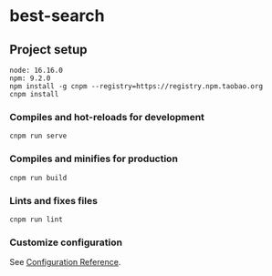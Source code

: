 <!--
 * @Author: ‘Yongsheng Huang 113082408@qq.com
 * @Date: 2022-06-07 09:12:28
 * @LastEditors: ‘Yongsheng Huang 113082408@qq.com
 * @LastEditTime: 2022-06-09 00:37:29
 * @FilePath: \best-search\README.md
 * @Description: 这是默认设置,请设置`customMade`, 打开koroFileHeader查看配置 进行设置: https://github.com/OBKoro1/koro1FileHeader/wiki/%E9%85%8D%E7%BD%AE
-->

# best-search

## Project setup

```
node: 16.16.0
npm: 9.2.0
npm install -g cnpm --registry=https://registry.npm.taobao.org
cnpm install
```

### Compiles and hot-reloads for development

```
cnpm run serve
```

### Compiles and minifies for production

```
cnpm run build
```

### Lints and fixes files

```
cnpm run lint
```

### Customize configuration

See [Configuration Reference](https://cli.vuejs.org/config/).
